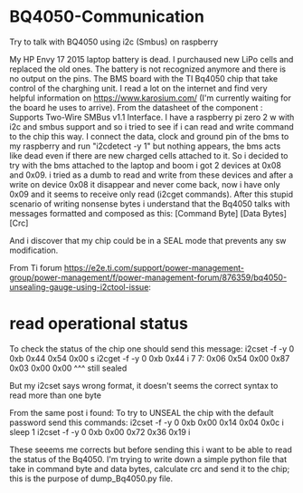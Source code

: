 # BQ4050-Communication
Try to talk with BQ4050 using i2c (Smbus) on raspberry

My HP Envy 17 2015 laptop battery is dead. I purchaused new LiPo cells and replaced the old ones. The battery is not recognized anymore and there is no output on the pins. The BMS board with the TI Bq4050 chip that take control of the charghing unit. I read a lot on the internet and find very helpful information on https://www.karosium.com/ (I'm currently waiting for the board he uses to arrive).
From the datasheet of the component : Supports Two-Wire SMBus v1.1 Interface. 
I have a raspberry pi zero 2 w with i2c and smbus support and so i tried to see if i can read and write command to the chip this way.
I connect the data, clock and ground pin of the bms to my raspberry and run "i2cdetect -y 1" but nothing appears, the bms acts like dead even if there are new charged cells attached to it.
So i decided to try with the bms attached to the laptop and boom i got 2 devices at 0x08 and 0x09.
i tried as a dumb to read and write from these devices and after a write on device 0x08 it disappear and never come back, now i have only 0x09 and it seems to receive only read (i2cget commands).
After this stupid scenario of writing nonsense bytes i understand that the Bq4050 talks with messages formatted and composed as this:
[Command Byte] [Data Bytes] [Crc]

And i discover that my chip could be in a SEAL mode that prevents any sw modification. 

From Ti forum https://e2e.ti.com/support/power-management-group/power-management/f/power-management-forum/876359/bq4050-unsealing-gauge-using-i2ctool-issue:

  # read operational status
  To check the status of the chip one should send this message:
  i2cset -f -y 0 0xb 0x44 0x54 0x00 s
  i2cget -f -y 0 0xb 0x44 i 7
  7: 0x06 0x54 0x00 0x87 0x03 0x00 0x00
                        ^^^ still sealed

But my i2cset says wrong format, it doesn't seems the correct syntax to read more than one byte

From the same post i found: To try to UNSEAL the chip with the default password send this commands:
i2cset -f -y 0 0xb 0x00 0x14 0x04 0x0c i
sleep 1
i2cset -f -y 0 0xb 0x00 0x72 0x36 0x19 i

These seeems me corrects but before sending this i want to be able to read the status of the Bq4050.
I'm trying to write down a simple python file that take in command byte and data bytes, calculate crc and send it to the chip; this is the purpose of dump_Bq4050.py file.
